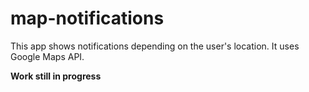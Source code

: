 # map-notifications
This app shows notifications depending on the user's location.
It uses Google Maps API.


**Work still in progress**
